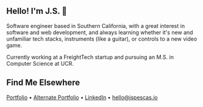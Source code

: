 ## Hello! I'm J.S. 👋

Software engineer based in Southern California, with a great interest in software and web development, and always learning whether it's new and unfamiliar tech stacks, instruments (like a guitar), or controls to a new video game.

Currently working at a FreightTech startup and pursuing an M.S. in Computer Science at UCR.

## Find Me Elsewhere
[Portfolio](https://jspescas.io/) • [Alternate Portfolio](https://claynaut.io/) • [LinkedIn](https://www.linkedin.com/in/jspescasio/) • [hello@jspescas.io](mailto:hello@jspescas.io)

